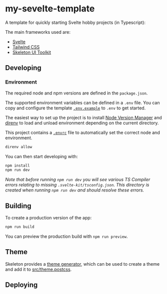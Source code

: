 # my-sevelte-template

A template for quickly starting Svelte hobby projects (in Typescript):

The main frameworks used are:
- [Svelte](https://svelte.dev/)
- [Tailwind CSS](https://tailwindcss.com/)
- [Skeleton UI Toolkit](https://www.skeleton.dev/)

## Developing

### Environment

The required node and npm versions are defined in the `package.json`.

The supported environment variables can be defined in a `.env` file. You can copy and configure the template [`.env.example`](.env.example) to `.env` to get started.

The easiest way to set up the project is to install [Node Version Manager](https://github.com/nvm-sh/nvm) and [direnv](https://github.com/direnv/direnv) to load and unload environment depending on the current directory.

This project contains a [`.envrc`](.envrc) file to automatically set the correct node and environment. 

```bash
direnv allow
```

You can then start developing with:
```bash
npm install
npm run dev
```

_Note that before running `npm run dev` you will see various TS Compiler errors relating to missing `.svelte-kit/tsconfig.json`. This directory is created when running `npm run dev` and should resolve these errors._

## Building

To create a production version of the app:

```bash
npm run build
```

You can preview the production build with `npm run preview`.

## Theme

Skeleton provides a [theme generator](https://www.skeleton.dev/docs/generator), which can be used to create a theme and add it to [src/theme.postcss](/src/theme.postcss).

## Deploying